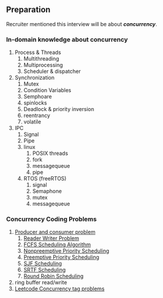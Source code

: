 ## Preparation

Recruiter mentioned this interview will be about ***concurrency***.

### In-domain knowledge about concurrency

1. Process & Threads
   1. Multithreading
   2. Multiprocessing
   3. Scheduler & dispatcher
2. Synchronization
   1. Mutex
   2. Condition Variables
   3. Semphoare
   4. spinlocks
   5. Deadlock & priority inversion
   6. reentrancy
   7. volatile
3. IPC
   1. Signal
   2. Pipe
   3. linux
      1. POSIX threads
      2. fork
      3. messagequeue
      4. pipe
   4. RTOS (freeRTOS)
      1. signal
      2. Semaphone
      3. mutex
      4. messagequeue


### Concurrency Coding Problems

1. [Producer and consumer problem](https://shivammitra.com/c/producer-consumer-problem-in-c/#)
   1. [Reader Writer Problem](https://shivammitra.com/reader-writer-problem-in-c/)
   2. [FCFS Scheduling Algorithm](https://codophobia.github.io/operating%20system/fcfs-scheduling-program/)
   3. [Nonpreemptive Priority Scheduling](https://shivammitra.com/operating%20system/nonpreemptive-priority-scheduling/)
   4. [Preemptive Priority Scheduling](https://shivammitra.com/operating%20system/preemptive-priority-program/)
   5. [SJF Scheduling](https://shivammitra.com/operating%20system/sjf-scheduling-program/)
   6. [SRTF Scheduling](https://shivammitra.com/operating%20system/srtf-scheduling-program/)
   7. [Round Robin Scheduling](https://shivammitra.com/operating%20system/roundrobin-scheduling-program/)
2. ring buffer read/write
3. [Leetcode Concurrency tag problems](https://leetcode.com/problemset/concurrency/)
